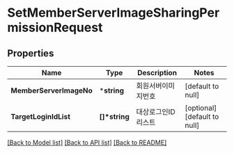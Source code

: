# SetMemberServerImageSharingPermissionRequest

## Properties
Name | Type | Description | Notes
------------ | ------------- | ------------- | -------------
**MemberServerImageNo** | ***string** | 회원서버이미지번호 | [default to null]
**TargetLoginIdList** | **[]\*string** | 대상로그인ID리스트 | [optional] [default to null]

[[Back to Model list]](../README.md#documentation-for-models) [[Back to API list]](../README.md#documentation-for-api-endpoints) [[Back to README]](../README.md)


